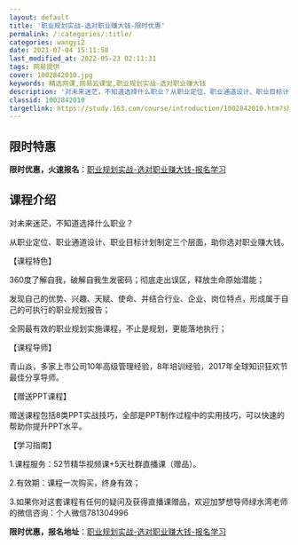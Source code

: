 ```yaml
---
layout: default
title: '职业规划实战-选对职业赚大钱-限时优惠'
permalink: /:categories/:title/
categories: wangyi2
date: 2021-07-04 15:11:58
last_modified_at: 2022-05-23 02:11:31
tags: 网易提供
cover: 1002842010.jpg
keywords: 精选网课,网易云课堂,职业规划实战-选对职业赚大钱
description: '对未来迷茫，不知道选择什么职业？从职业定位、职业通道设计、职业目标计划制定三个层面，助你选对职业赚大钱。【课程特色】36'
classid: 1002842010
targetlink: https://study.163.com/course/introduction/1002842010.htm?share=1&shareId=1025206652&utm_campaign=share&utm_medium=iphoneShare&utm_source=&utm_u=1025206652
---
```


## 限时特惠

**限时优惠，火速报名**：[职业规划实战-选对职业赚大钱-报名学习](https://study.163.com/course/introduction/1002842010.htm?share=1&shareId=1025206652&utm_campaign=share&utm_medium=iphoneShare&utm_source=&utm_u=1025206652)

## 课程介绍

对未来迷茫，不知道选择什么职业？

从职业定位、职业通道设计、职业目标计划制定三个层面，助你选对职业赚大钱。



【课程特色】



360度了解自我，破解自我生发密码；彻底走出误区，释放生命原始潜能；

发现自己的优势、兴趣、天赋、使命、并结合行业、企业、岗位特点，形成属于自己的可执行的职业规划报告；

全网最有效的职业规划实施课程，不止是规划，更能落地执行；



【课程导师】

青山焱，多家上市公司10年高级管理经验，8年培训经验，2017年全球知识狂欢节最佳分享导师。



【赠送PPT课程】

赠送课程包括8类PPT实战技巧，全部是PPT制作过程中的实用技巧，可以快速的帮助你提升PPT水平。



【学习指南】

1.课程服务：52节精华视频课+5天社群直播课（赠品）。

2.有效期：课程一次购买，终身有效；

3.如果你对这套课程有任何的疑问及获得直播课赠品，欢迎加梦想导师绿水湾老师的微信咨询：个人微信781304996

**限时优惠，报名地址**：[职业规划实战-选对职业赚大钱-报名学习](https://study.163.com/course/introduction/1002842010.htm?share=1&shareId=1025206652&utm_campaign=share&utm_medium=iphoneShare&utm_source=&utm_u=1025206652)

